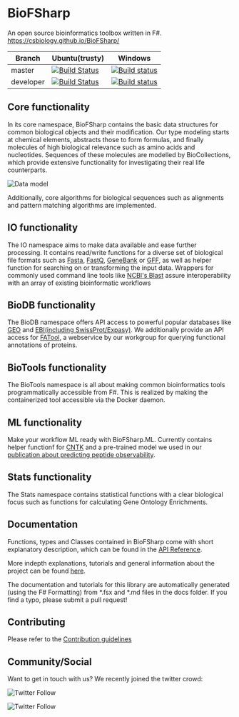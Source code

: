 BioFSharp
=========

An open source bioinformatics toolbox written in F#. <https://csbiology.github.io/BioFSharp/>

|Branch|Ubuntu(trusty)|Windows|
|---|---|---|
| master | [![Build Status](https://travis-ci.com/CSBiology/BioFSharp.svg?branch=master)](https://travis-ci.com/CSBiology/BioFSharp) | [![Build status](https://ci.appveyor.com/api/projects/status/9a5r4aklmmbykobk/branch/master?svg=true)](https://ci.appveyor.com/project/kMutagene/biofsharp/branch/master) |
| developer | [![Build Status](https://travis-ci.com/CSBiology/BioFSharp.svg?branch=developer)](https://travis-ci.com/CSBiology/BioFSharp) | [![Build status](https://ci.appveyor.com/api/projects/status/9a5r4aklmmbykobk/branch/developer?svg=true)](https://ci.appveyor.com/project/kMutagene/biofsharp/branch/developer) |

Core functionality
------------------

In its core namespace, BioFSharp contains the basic data structures for common biological objects and their modification. Our type modeling starts at chemical elements, abstracts those to form formulas, and finally molecules of high biological relevance such as amino acids and nucleotides. Sequences of these molecules are modelled by BioCollections, which provide extensive functionality for investigating their real life counterparts.

![Data model](https://i.imgur.com/LXBvhmi.png)

Additionally, core algorithms for biological sequences such as alignments and pattern matching algorithms are implemented.

IO functionality
----------------

The IO namespace aims to make data available and ease further processing. It contains read/write functions for a diverse set of biological file formats such as [Fasta](https://blast.ncbi.nlm.nih.gov/Blast.cgi?CMD=Web&PAGE_TYPE=BlastDocs&DOC_TYPE=BlastHelp), [FastQ](https://www.ncbi.nlm.nih.gov/sra/docs/submitformats/#fastq-files), [GeneBank](https://www.ncbi.nlm.nih.gov/Sitemap/samplerecord.html) or [GFF](https://github.com/The-Sequence-Ontology/Specifications/blob/master/gff3.md), as well as helper function for searching on or transforming the input data. Wrappers for commonly used command line tools like [NCBI's Blast](https://www.ncbi.nlm.nih.gov/books/NBK153387/) assure interoperability with an array of existing bioinformatic workflows

BioDB functionality
-------------------

The BioDB namespace offers API access to powerful popular databases like [GEO](https://www.ncbi.nlm.nih.gov/geo/) and [EBI(including SwissProt/Expasy)](https://www.ebi.ac.uk/). We additionally provide an API access for [FATool](http://iomiqsweb1.bio.uni-kl.de/), a webservice by our workgroup for querying functional annotations of proteins.

BioTools functionality
----------------------

The BioTools namespace is all about making common bioinformatics tools programmatically accessible from F#. This is realized by making the containerized tool accessible via the Docker daemon.

ML functionality
----------------

Make your workflow ML ready with BioFSharp.ML. Currently contains helper functionf for [CNTK](https://docs.microsoft.com/en-us/cognitive-toolkit/) and a pre-trained model we used in our [publication about predicting peptide observability](https://www.frontiersin.org/articles/10.3389/fpls.2018.01559/full).

Stats functionality
----------------------

The Stats namespace contains statistical functions with a clear biological focus such as functions for calculating Gene Ontology Enrichments.


Documentation
-------------

Functions, types and Classes contained in BioFSharp come with short explanatory description, which can be found in the [API Reference](https://csbiology.github.io/BioFSharp/reference/index.html).

More indepth explanations, tutorials and general information about the project can be found [here](http://csbiology.github.io/BioFSharp).

The documentation and tutorials for this library are automatically generated (using the F# Formatting) from *.fsx and *.md files in the docs folder. If you find a typo, please submit a pull request!

Contributing
------------

Please refer to the [Contribution guidelines](.github/CONTRIBUTING.md)

Community/Social
----------------
Want to get in touch with us? We recently joined the twitter crowd:

![Twitter Follow](https://img.shields.io/twitter/follow/BioFSharp.svg?style=social)

![Twitter Follow](https://img.shields.io/twitter/follow/cs_biology.svg?style=social)